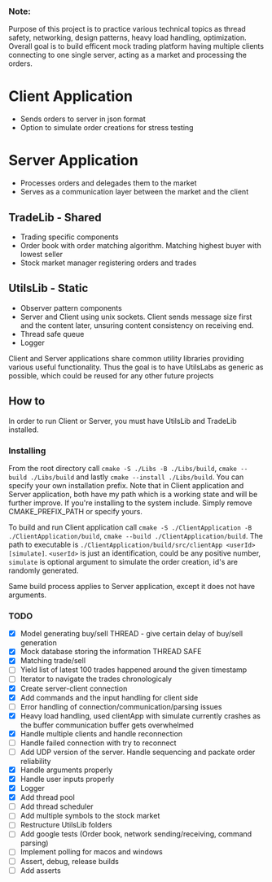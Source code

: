 ### Note:
Purpose of this project is to practice various technical topics as thread safety, networking, design patterns, heavy load handling, optimization. Overall goal is to build efficent mock trading platform having multiple clients connecting to one single server, acting as a market and processing the orders.

# Client Application
- Sends orders to server in json format
- Option to simulate order creations for stress testing

# Server Application
- Processes orders and delegades them to the market
- Serves as a communication layer between the market and the client

## TradeLib - Shared
- Trading specific components
- Order book with order matching algorithm. Matching highest buyer with lowest seller
- Stock market manager registering orders and trades

## UtilsLib - Static
- Observer pattern components
- Server and Client using unix sockets. Client sends message size first and the content later, unsuring content consistency on receiving end.
- Thread safe queue
- Logger

Client and Server applications share common utility libraries providing various useful functionality. Thus the goal is to have UtilsLabs as generic as possible, which could be reused for any other future projects

## How to

In order to run Client or Server, you must have UtilsLib and TradeLib installed.

### Installing

From the root directory call `cmake -S ./Libs -B ./Libs/build`, `cmake --build ./Libs/build` and lastly `cmake --install ./Libs/build`. You can specify your own installation prefix. Note that in Client application and Server application, both have my path which is a working state and will be further improve. If you're installing to the system include. Simply remove CMAKE_PREFIX_PATH or specify yours.

To build and run Client application call `cmake -S ./ClientApplication -B ./ClientApplication/build`, `cmake --build ./ClientApplication/build`. The path to executable is `./ClientApplication/build/src/clientApp <userId> [simulate]`.
 `<userId>` is just an identification, could be any positive number, `simulate` is optional argument to simulate the order creation, id's are randomly generated.
 
 Same build process applies to Server application, except it does not have arguments.

### TODO
- [x] Model generating buy/sell THREAD - give certain delay of buy/sell generation
- [x] Mock database storing the information THREAD SAFE
- [x] Matching trade/sell
- [ ] Yield list of latest 100 trades happened around the given timestamp
- [ ] Iterator to navigate the trades chronologicaly
- [x] Create server-client connection
- [x] Add commands and the input handling for client side
- [ ] Error handling of connection/communication/parsing issues
- [x] Heavy load handling, used clientApp with simulate currently crashes as the buffer communication buffer gets overwhelmed
- [x] Handle multiple clients and handle reconnection
- [ ] Handle failed connection with try to reconnect
- [ ] Add UDP version of the server. Handle sequencing and packate order reliability
- [x] Handle arguments properly
- [x] Handle user inputs properly
- [x] Logger
- [x] Add thread pool
- [ ] Add thread scheduler
- [ ] Add multiple symbols to the stock market
- [ ] Restructure UtilsLib folders
- [ ] Add google tests (Order book, network sending/receiving, command parsing)
- [ ] Implement polling for macos and windows
- [ ] Assert, debug, release builds
- [ ] Add asserts
